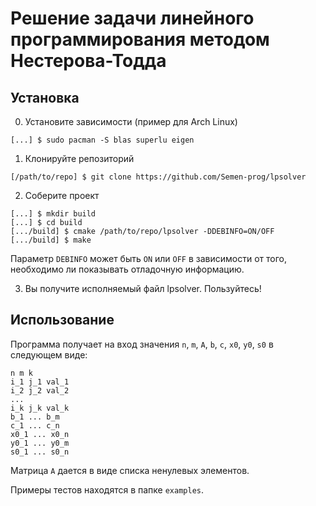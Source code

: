 # Решение задачи линейного программирования методом Нестерова-Тодда

## Установка

0. Установите зависимости (пример для Arch Linux)

```
[...] $ sudo pacman -S blas superlu eigen
```

1. Клонируйте репозиторий

```
[/path/to/repo] $ git clone https://github.com/Semen-prog/lpsolver
```

2. Соберите проект

```
[...] $ mkdir build
[...] $ cd build
[.../build] $ cmake /path/to/repo/lpsolver -DDEBINFO=ON/OFF
[.../build] $ make
```

Параметр `DEBINFO` может быть `ON` или `OFF` в зависимости от того, необходимо ли показывать отладочную информацию.

3. Вы получите исполняемый файл lpsolver. Пользуйтесь!

## Использование

Программа получает на вход значения `n`, `m`, `A`, `b`, `c`, `x0`, `y0`, `s0` в следующем виде:

```
n m k
i_1 j_1 val_1
i_2 j_2 val_2
...
i_k j_k val_k
b_1 ... b_m
c_1 ... c_n
x0_1 ... x0_n
y0_1 ... y0_m
s0_1 ... s0_n 
```

Матрица `A` дается в виде списка ненулевых элементов.

Примеры тестов находятся в папке `examples`.